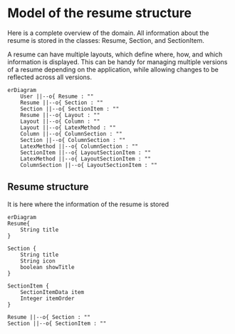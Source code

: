 # Model of the resume structure
Here is a complete overview of the domain. All information about the resume is stored in the classes: Resume, Section, and SectionItem.

A resume can have multiple layouts, which define where, how, and which information is displayed. This can be handy for managing multiple versions of a resume depending on the application, while allowing changes to be reflected across all versions.

```mermaid
erDiagram
    User ||--o{ Resume : ""
    Resume ||--o{ Section : ""
    Section ||--o{ SectionItem : ""
    Resume ||--o{ Layout : ""
    Layout ||--o{ Column : ""
    Layout ||--o{ LatexMethod : ""
    Column ||--o{ ColumnSection : ""
    Section ||--o{ ColumnSection : ""
    LatexMethod ||--o{ ColumnSection : ""
    SectionItem ||--o{ LayoutSectionItem : ""
    LatexMethod ||--o{ LayoutSectionItem : ""
    ColumnSection ||--o{ LayoutSectionItem : ""
```

## Resume structure
It is here where the information of the resume is stored
```mermaid
erDiagram
Resume{
    String title
}

Section {
    String title
    String icon
    boolean showTitle
}

SectionItem {
    SectionItemData item
    Integer itemOrder
}

Resume ||--o{ Section : ""
Section ||--o{ SectionItem : ""
```



